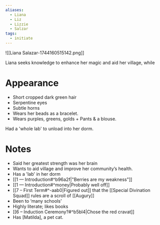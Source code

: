 ```yaml
---
aliases:
  - Liana
  - Liz
  - Lizzie
  - Salzar
tags:
  - initiate
---
```

![[Liana Salazar-1744160515142.png]]

Liana seeks knowledge to enhance her magic and aid her village, while
# Appearance
* Short cropped dark green hair
* Serpentine eyes
* Subtle horns
* Wears her beads as a bracelet.
* Wears purples, greens, golds + Pants & a blouse.


Had a 'whole lab' to unload into her dorm.

# Notes
- Said her greatest strength was her brain
- Wants to aid village and improve her community’s health.
- Has a 'lab' in her dorm
- [[1 — Introduction#^b96a2f|"Berries are my weakness"]]
- [[1 — Introduction#^money|Probably well off]]
- [[7 – First Term#^-aab0|Figured out]] that the [[Special Divination Squad]] rules are a scroll of [[Augury]] 
- Been to ‘many schools’
- Highly literate; likes books
- [[6 – Induction Ceremony?#^b5bl4|Chose the red cravat]]
- Has [Matilda], a pet cat.
